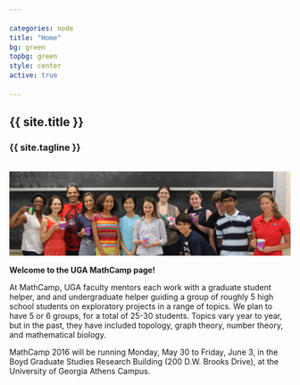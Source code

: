 ```yaml
---

categories: node 
title: "Home"
bg: green
topbg: green
style: center
active: true

---
```


<h2>{{ site.title }}</h2>

<h3>{{ site.tagline }}</h3>

<br />

<img src="img/banner.jpg" class="banner-img" />

<br />

**Welcome to the UGA MathCamp page!** 

At MathCamp, UGA faculty mentors each work with a graduate student helper,
and and undergraduate helper guiding a group of roughly 5 high school
students on exploratory projects in a range of topics. We plan to have 5 or
6 groups, for a total of 25-30 students. Topics vary year to year, but in
the past, they have included topology, graph theory, number theory, and
mathematical biology.

MathCamp 2016 will be running Monday, May 30 to Friday, June 3, in the Boyd
Graduate Studies Research Building (200 D.W. Brooks Drive), at the
University of Georgia Athens Campus.


